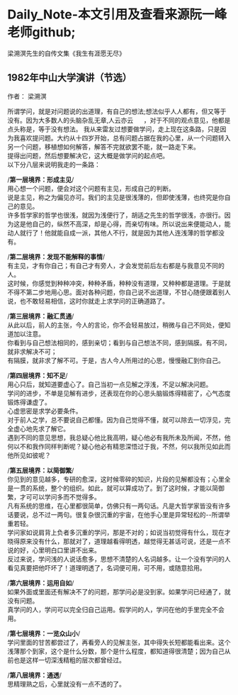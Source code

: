 # Daily_Note-本文引用及查看来源阮一峰老师github;

梁溯溟先生的自传文集《我生有涯愿无尽》  

## 1982年中山大学演讲（节选）       
作者： 梁溯溟

所谓学问，就是对问题说的出道理，有自己的想法;想法似乎人人都有，但又等于没有。因为大多数人的头脑杂乱无章,人云亦云      ，对于不同的观点意见，他都是点头称是，等于没有想法。
我从来雷友过想要做学问，走上现在这条路，只是因为我喜欢提问题。大约从十四岁开始，总有问题占据在我的心里，从一个问题转入另一个问题，移植想如何解答，解答不完就欲罢不能，就一路走下来。  
提得出问题，然后想要解决它，这大概是做学问的起点吧。  
以下分八层来说明我走的一条路：

/**第一层境界：形成主见**/   
用心想一个问题，便会对这个问题有主见，形成自己的判断。      
说是主见，称之为偏见亦可。我们的主见是很浅薄的，但即使浅薄，也终究是你自己的意见。    
许多哲学家的哲学也很浅，就因为浅便行了，胡适之先生的哲学很浅，亦很行。因为这是他自己的，纵然不高深，却是心得，而亲切有味。所以说出来便能动人，能动人就行了！他就能自成一派，其他人不行，就是因为其他人连浅薄的哲学都没有。    

/**第二层境界：发现不能解释的事情**/  
有主见，才有你自己；有自己才有旁人，才会发觉前后左右都是与我意见不同的人。    
这时候，你感觉到种种冲突，种种矛盾，种种没有道理，又种种都是道理。于是就不得不第二步地用心思。面对各种问题，你自己说不出道理，不甘心随便跟着别人说，也不敢轻易相信，这时你就走上求学问的正确道路了。    

/**第三层境界：融汇贯通**/  
从此以后，前人的主张，今人的言论，你不会轻易放过，稍微与自己不同处，便知道加以注意。  
你看到与自己想法相同的，感到亲切；看到与自己想法不同，感到隔膜。有不同，就非求解决不可；  
有隔膜，就非求了解不可。于是，古人今人所用过的心思，慢慢融汇到你自己。  

/**第四层境界：知不足**/  
用心只后，就知道要虚心了。自己当初一点见解之浮浅，不足以解决问题。  
学问的进步，不单是见解有进步，还表现在你的心思头脑锻炼得精密了，心气态度锻炼得谦虚了。  
心虚思密是求学必要条件。    
对于前人之学，总不要说自己都懂。因为自己觉得不懂，就可以除去一切浮见，完全虚心地先求了解它。    
遇到不同的意见思想，我总疑心他比我高明，疑心他必有我所未及所闻，不然，他何以不和我作同样判断呢？疑心他必有精思深悟过于我，不然，何以我所见如此而他所见如彼呢？ 

/**第五层境界：以简御繁**/  
你见到的意见越多，专研的愈深，这时候零碎的知识，片段的见解都没有；心里全是一贯的系统，整个的组织。如此，就可以算成功了。到了这时候，才能以简御繁，才可可以学问多而不觉得多。  
凡有系统的思维，在心里都很简单，仿佛只有一两句话。凡是大哲学家皆没有许多话要说，总不过一两句。很复杂很沉重的宇宙，在他手心里是异常轻松的--所谓举重若轻。  
学问家如说肩背上负者多沉重的学问，那是不对的；如说当初觉得有什么，现在才晓得原来没有什么，那就对了，道理越看得明透，越觉得无甚话可说，还是一点不说的好，心里明白口里讲不出来。    
反过来说，学问浅的人说话愈多，思想不清楚的人名词越多。让一个没有学问的人看见真要把他吓坏了！道理明透了，名词便可用，可不用，或随意拾用。  

/**第六层境界：运用自如**/  
如果外面或里面还有解决不了的问题，那学问必是没到家。如果学问已经通了，就没有问题。  
真学问的人，学问可以完全归自己运用。假学问的人，学问在他的手里完全不会用。  

/**第七层境界：一览众山小**/  
学问里面的甘苦都尝过了，再看旁人的见解主张，其中得失长短都能看出来。这个浅薄那个到家，这个是什么分数，那个是什么程度，都知道得很清楚；因为自己从前也是这样一切深浅精粗的层次都曾经过。

/**第八层境界：通透**/    
思精理熟之后，心里就没有一点不透的了。  
